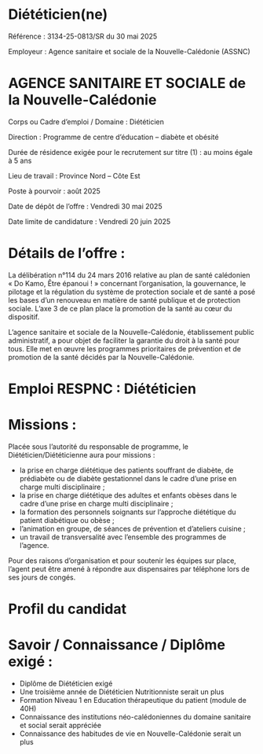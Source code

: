# Diététicien(ne)

Référence : 3134-25-0813/SR du 30 mai 2025

Employeur : Agence sanitaire et sociale de la Nouvelle-Calédonie (ASSNC)

# AGENCE SANITAIRE ET SOCIALE de la Nouvelle-Calédonie

Corps ou Cadre d’emploi / Domaine : Diététicien

Direction : Programme de centre d’éducation – diabète et obésité

Durée de résidence exigée pour le recrutement sur titre (1) : au moins égale à 5 ans

Lieu de travail : Province Nord – Côte Est

Poste à pourvoir : août 2025

Date de dépôt de l’offre : Vendredi 30 mai 2025

Date limite de candidature : Vendredi 20 juin 2025

# Détails de l’offre :

La délibération n°114 du 24 mars 2016 relative au plan de santé calédonien « Do Kamo, Être épanoui ! » concernant l’organisation, la gouvernance, le pilotage et la régulation du système de protection sociale et de santé a posé les bases d’un renouveau en matière de santé publique et de protection sociale. L’axe 3 de ce plan place la promotion de la santé au cœur du dispositif.

L’agence sanitaire et sociale de la Nouvelle-Calédonie, établissement public administratif, a pour objet de faciliter la garantie du droit à la santé pour tous. Elle met en œuvre les programmes prioritaires de prévention et de promotion de la santé décidés par la Nouvelle-Calédonie.

# Emploi RESPNC : Diététicien

# Missions :

Placée sous l’autorité du responsable de programme, le Diététicien/Diététicienne aura pour missions :

- la prise en charge diététique des patients souffrant de diabète, de prédiabète ou de diabète gestationnel dans le cadre d’une prise en charge multi disciplinaire ;
- la prise en charge diététique des adultes et enfants obèses dans le cadre d’une prise en charge multi disciplinaire ;
- la formation des personnels soignants sur l’approche diététique du patient diabétique ou obèse ;
- l’animation en groupe, de séances de prévention et d’ateliers cuisine ;
- un travail de transversalité avec l’ensemble des programmes de l’agence.

Pour des raisons d’organisation et pour soutenir les équipes sur place, l’agent peut être amené à répondre aux dispensaires par téléphone lors de ses jours de congés.

# Profil du candidat

# Savoir / Connaissance / Diplôme exigé :

- Diplôme de Diététicien exigé
- Une troisième année de Diététicien Nutritionniste serait un plus
- Formation Niveau 1 en Education thérapeutique du patient (module de 40H)
- Connaissance des institutions néo-calédoniennes du domaine sanitaire et social serait appréciée
- Connaissance des habitudes de vie en Nouvelle-Calédonie serait un plus